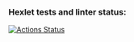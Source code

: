 ### Hexlet tests and linter status:
[![Actions Status](https://github.com/nteir/python-project-lvl4/workflows/hexlet-check/badge.svg)](https://github.com/nteir/python-project-lvl4/actions)